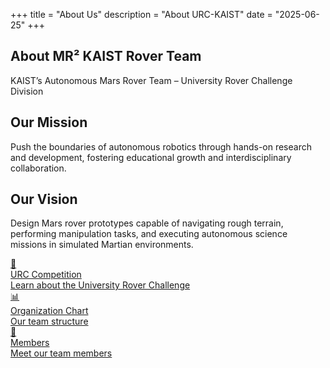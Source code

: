 +++
title = "About Us"
description = "About URC-KAIST"
date = "2025-06-25"
+++

<section class="max-w-4xl mx-auto py-12 px-4">
  <div class="text-center mb-10">
    <h1 class="text-4xl md:text-5xl font-extrabold mb-4">About <span class="text-indigo-600">MR² KAIST Rover Team</span></h1>
    <p class="text-lg md:text-xl text-gray-700 font-medium">KAIST’s Autonomous Mars Rover Team – University Rover Challenge Division</p>
  </div>
  <div class="grid md:grid-cols-2 gap-8 mb-12">
    <div class="bg-white rounded-2xl shadow p-8 flex flex-col items-center">
      <h2 class="text-2xl font-bold mb-2 text-indigo-700">Our Mission</h2>
      <p class="text-gray-700 text-center">Push the boundaries of autonomous robotics through hands-on research and development, fostering educational growth and interdisciplinary collaboration.</p>
    </div>
    <div class="bg-white rounded-2xl shadow p-8 flex flex-col items-center">
      <h2 class="text-2xl font-bold mb-2 text-indigo-700">Our Vision</h2>
      <p class="text-gray-700 text-center">Design Mars rover prototypes capable of navigating rough terrain, performing manipulation tasks, and executing autonomous science missions in simulated Martian environments.</p>
    </div>
  </div>
  <div class="flex flex-col md:flex-row justify-center gap-6 mb-8">
    <a href="/about/urc/" class="flex-1 bg-indigo-50 hover:bg-indigo-100 rounded-xl p-6 text-center shadow transition">
      <span class="text-3xl">🚀</span>
      <div class="mt-2 text-lg font-semibold text-indigo-700">URC Competition</div>
      <div class="text-gray-600 text-sm">Learn about the University Rover Challenge</div>
    </a>
    <a href="/about/organization/" class="flex-1 bg-indigo-50 hover:bg-indigo-100 rounded-xl p-6 text-center shadow transition">
      <span class="text-3xl">📊</span>
      <div class="mt-2 text-lg font-semibold text-indigo-700">Organization Chart</div>
      <div class="text-gray-600 text-sm">Our team structure</div>
    </a>
    <a href="/about/members/" class="flex-1 bg-indigo-50 hover:bg-indigo-100 rounded-xl p-6 text-center shadow transition">
      <span class="text-3xl">👥</span>
      <div class="mt-2 text-lg font-semibold text-indigo-700">Members</div>
      <div class="text-gray-600 text-sm">Meet our team members</div>
    </a>
  </div>
</section>
